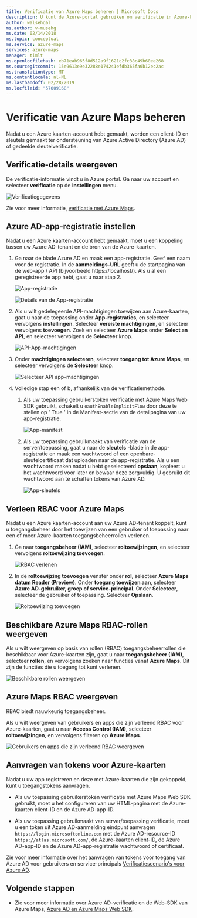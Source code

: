 ```yaml
---
title: Verificatie van Azure Maps beheren | Microsoft Docs
description: U kunt de Azure-portal gebruiken om verificatie in Azure-kaarten te beheren.
author: walsehgal
ms.author: v-musehg
ms.date: 02/14/2018
ms.topic: conceptual
ms.service: azure-maps
services: azure-maps
manager: timlt
ms.openlocfilehash: eb71eab965f8d512a9f1621c2fc38c49b60ee268
ms.sourcegitcommit: 15e9613e9e32288e174241efdb365fa0b12ec2ac
ms.translationtype: MT
ms.contentlocale: nl-NL
ms.lasthandoff: 02/28/2019
ms.locfileid: "57009168"
---
```

# <a name="manage-authentication-in-azure-maps"></a>Verificatie van Azure Maps beheren

Nadat u een Azure kaarten-account hebt gemaakt, worden een client-ID en sleutels gemaakt ter ondersteuning van Azure Active Directory (Azure AD) of gedeelde sleutelverificatie.

## <a name="view-authentication-details"></a>Verificatie-details weergeven

De verificatie-informatie vindt u in Azure portal. Ga naar uw account en selecteer **verificatie** op de **instellingen** menu.

![Verificatiegegevens](./media/how-to-manage-authentication/how-to-view-auth.png)

 Zie voor meer informatie, [verificatie met Azure Maps](https://aka.ms/amauth).


## <a name="set-up-azure-ad-app-registration"></a>Azure AD-app-registratie instellen

Nadat u een Azure kaarten-account hebt gemaakt, moet u een koppeling tussen uw Azure AD-tenant en de bron van de Azure-kaarten.

1. Ga naar de blade Azure AD en maak een app-registratie. Geef een naam voor de registratie. In de **aanmeldings-URL** geeft u de startpagina van de web-app / API (bijvoorbeeld https://localhost/). Als u al een geregistreerde app hebt, gaat u naar stap 2.

    ![App-registratie](./media/how-to-manage-authentication/app-registration.png)

    ![Details van de App-registratie](./media/how-to-manage-authentication/app-create.png)

2. Als u wilt gedelegeerde API-machtigingen toewijzen aan Azure-kaarten, gaat u naar de toepassing onder **App-registraties**, en selecteer vervolgens **instellingen**.  Selecteer **vereiste machtigingen**, en selecteer vervolgens **toevoegen**. Zoek en selecteer **Azure Maps** onder **Select an API**, en selecteer vervolgens de **Selecteer** knop.

    ![API-App-machtigingen](./media/how-to-manage-authentication/app-permissions.png)

3. Onder **machtigingen selecteren**, selecteer **toegang tot Azure Maps**, en selecteer vervolgens de **Selecteer** knop.

    ![Selecteer API app-machtigingen](./media/how-to-manage-authentication/select-app-permissions.png)

4. Volledige stap een of b, afhankelijk van de verificatiemethode.

    1. Als uw toepassing gebruikerstoken verificatie met Azure Maps Web SDK gebruikt, schakelt u `oauthEnableImplicitFlow` door deze te stellen op ' True ' in de Manifest-sectie van de detailpagina van uw app-registratie.
    
       ![App-manifest](./media/how-to-manage-authentication/app-manifest.png)

    2. Als uw toepassing gebruikmaakt van verificatie van de server/toepassing, gaat u naar de **sleutels** -blade in de app-registratie en maak een wachtwoord of een openbare-sleutelcertificaat dat uploaden naar de app-registratie. Als u een wachtwoord maken nadat u hebt geselecteerd **opslaan**, kopieert u het wachtwoord voor later en bewaar deze zorgvuldig. U gebruikt dit wachtwoord aan te schaffen tokens van Azure AD.

       ![App-sleutels](./media/how-to-manage-authentication/app-keys.png)


## <a name="grant-rbac-to-azure-maps"></a>Verleen RBAC voor Azure Maps

Nadat u een Azure kaarten-account aan uw Azure AD-tenant koppelt, kunt u toegangsbeheer door het toewijzen van een gebruiker of toepassing naar een of meer Azure-kaarten toegangsbeheerrollen verlenen.

1. Ga naar **toegangsbeheer (IAM)**, selecteer **roltoewijzingen**, en selecteer vervolgens **roltoewijzing toevoegen**.

    ![RBAC verlenen](./media/how-to-manage-authentication/how-to-grant-rbac.png)

2. In de **roltoewijzing toevoegen** venster onder **rol**, selecteer **Azure Maps datum Reader (Preview)**. Onder **toegang toewijzen aan**, selecteer **Azure AD-gebruiker, groep of service-principal**. Onder **Selecteer**, selecteer de gebruiker of toepassing. Selecteer **Opslaan**.

    ![Roltoewijzing toevoegen](./media/how-to-manage-authentication/add-role-assignment.png)

## <a name="view-available-azure-maps-rbac-roles"></a>Beschikbare Azure Maps RBAC-rollen weergeven

Als u wilt weergeven op basis van rollen (RBAC) toegangsbeheerrollen die beschikbaar voor Azure-kaarten zijn, gaat u naar **toegangsbeheer (IAM)**, selecteer **rollen**, en vervolgens zoeken naar functies vanaf **Azure Maps**. Dit zijn de functies die u toegang tot kunt verlenen.

![Beschikbare rollen weergeven](./media/how-to-manage-authentication/how-to-view-avail-roles.png)


## <a name="view-azure-maps-rbac"></a>Azure Maps RBAC weergeven

RBAC biedt nauwkeurig toegangsbeheer.

Als u wilt weergeven van gebruikers en apps die zijn verleend RBAC voor Azure-kaarten, gaat u naar **Access Control (IAM)**, selecteer **roltoewijzingen**, en vervolgens filteren op **Azure Maps**.

![Gebruikers en apps die zijn verleend RBAC weergeven](./media/how-to-manage-authentication/how-to-view-amrbac.png)


## <a name="request-tokens-for-azure-maps"></a>Aanvragen van tokens voor Azure-kaarten

Nadat u uw app registreren en deze met Azure-kaarten die zijn gekoppeld, kunt u toegangstokens aanvragen.

* Als uw toepassing gebruikerstoken verificatie met Azure Maps Web SDK gebruikt, moet u het configureren van uw HTML-pagina met de Azure-kaarten client-ID en de Azure AD-app-ID.

* Als uw toepassing gebruikmaakt van server/toepassing verificatie, moet u een token uit Azure AD-aanmelding eindpunt aanvragen `https://login.microsoftonline.com` met de Azure AD-resource-ID `https://atlas.microsoft.com/`, de Azure-kaarten client-ID, de Azure AD-app-ID en de Azure AD-app-registratie wachtwoord of certificaat.

Zie voor meer informatie over het aanvragen van tokens voor toegang van Azure AD voor gebruikers en service-principals [Verificatiescenario's voor Azure AD](https://docs.microsoft.com/azure/active-directory/develop/authentication-scenarios).


## <a name="next-steps"></a>Volgende stappen

* Zie voor meer informatie over Azure AD-verificatie en de Web-SDK van Azure Maps, [Azure AD en Azure Maps Web SDK](https://docs.microsoft.com/azure/azure-maps/how-to-use-map-control).